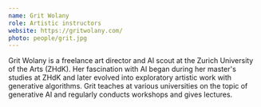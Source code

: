 ```yaml
---
name: Grit Wolany
role: Artistic instructors
website: https://gritwolany.com/
photo: people/grit.jpg
---
```


Grit Wolany is a freelance art director and AI scout at the Zurich University of the Arts (ZHdK). Her fascination with AI began during her master's studies at ZHdK and later evolved into exploratory artistic work with generative algorithms. Grit teaches at various universities on the topic of generative AI and regularly conducts workshops and gives lectures.